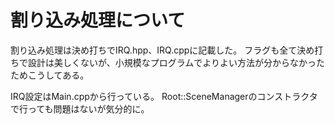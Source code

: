 # 割り込み処理について

割り込み処理は決め打ちでIRQ.hpp、IRQ.cppに記載した。
フラグも全て決め打ちで設計は美しくないが、小規模なプログラムでよりよい方法が分からなかったためこうしてある。

IRQ設定はMain.cppから行っている。
Root::SceneManagerのコンストラクタで行っても問題はないが気分的に。
